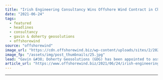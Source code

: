 ```yaml
---
title: "Irish Engineering Consultancy Wins Offshore Wind Contract in China"
date: "2021-06-24"
tags: 
  - featured
  - headlines
  - consultancy
  - gavin & doherty geosolutions
  - offshorewind
source: "offshorewind"
image_url: "https://cdn.offshorewind.biz/wp-content/uploads/sites/2/2021/06/24095502/Global-Tech-I.jpg"
image_fp: "/assets/img/post_thumbnails/25.jpg"
lead: "Gavin &#38; Doherty Geosolutions (GDG) has been appointed to assist carry out various research"
article_url: "https://www.offshorewind.biz/2021/06/24/irish-engineering-consultancy-wins-offshore-wind-contract-in-china/"
---
```


---
